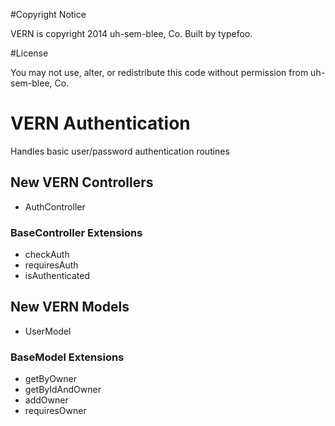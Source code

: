 #Copyright Notice

VERN is copyright 2014 uh-sem-blee, Co. Built by typefoo.

#License

You may not use, alter, or redistribute this code without permission from uh-sem-blee, Co.

# VERN Authentication

Handles basic user/password authentication routines

## New VERN Controllers

* AuthController

### BaseController Extensions

* checkAuth
* requiresAuth
* isAuthenticated

## New VERN Models

* UserModel

### BaseModel Extensions

* getByOwner
* getByIdAndOwner
* addOwner
* requiresOwner

